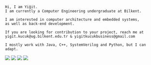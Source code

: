 ```
Hi, I am Yiğit.
I am currently a Computer Engineering undergraduate at Bilkent.

I am interested in computer architecture and embedded systems,
as well as back-end development.

If you are looking for contribution to your project, reach me at
yigit.kucuk@ug.bilkent.edu.tr & yigitkucukbusiness@gmail.com

I mostly work with Java, C++, SystemVerilog and Python, but I can adapt.
```

[![](https://img.shields.io/badge/LinkedIn-0077B5?style=for-the-badge&logo=linkedin&logoColor=white)](https://www.linkedin.com/in/yigit-kucuk/?locale=en_US)
[![](https://img.shields.io/badge/website-000000?style=for-the-badge&logo=About.me&logoColor=white)](https://yigitkucukwebpage.vercel.app/)
[![](https://img.shields.io/badge/Hyper-000000?style=for-the-badge&logo=hyper&logoColor=white)](https://yigitkucukshell.vercel.app/)
[![](https://img.shields.io/badge/GitLab-330F63?style=for-the-badge&logo=gitlab&logoColor=white)](https://gitlab.com/yigitkucuk)
